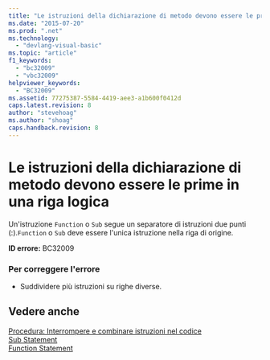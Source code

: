 ```yaml
---
title: "Le istruzioni della dichiarazione di metodo devono essere le prime in una riga logica | Microsoft Docs"
ms.date: "2015-07-20"
ms.prod: ".net"
ms.technology: 
  - "devlang-visual-basic"
ms.topic: "article"
f1_keywords: 
  - "bc32009"
  - "vbc32009"
helpviewer_keywords: 
  - "BC32009"
ms.assetid: 77275387-5584-4419-aee3-a1b600f0412d
caps.latest.revision: 8
author: "stevehoag"
ms.author: "shoag"
caps.handback.revision: 8
---
```

# Le istruzioni della dichiarazione di metodo devono essere le prime in una riga logica
Un'istruzione `Function` o `Sub` segue un separatore di istruzioni due punti \(:\).`Function` o `Sub` deve essere l'unica istruzione nella riga di origine.  
  
 **ID errore:** BC32009  
  
### Per correggere l'errore  
  
-   Suddividere più istruzioni su righe diverse.  
  
## Vedere anche  
 [Procedura: Interrompere e combinare istruzioni nel codice](../../visual-basic/programming-guide/program-structure/how-to-break-and-combine-statements-in-code.md)   
 [Sub Statement](../../visual-basic/language-reference/statements/sub-statement.md)   
 [Function Statement](../../visual-basic/language-reference/statements/function-statement.md)